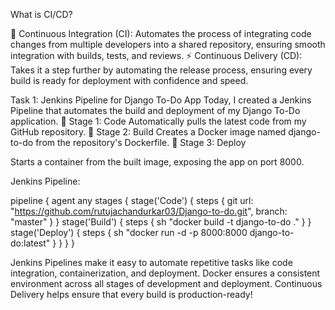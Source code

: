 
What is CI/CD?

🔄 Continuous Integration (CI): Automates the process of integrating code changes from multiple developers into a shared repository, ensuring smooth integration with builds, tests, and reviews.
⚡ Continuous Delivery (CD): Takes it a step further by automating the release process, ensuring every build is ready for deployment with confidence and speed.

Task 1: Jenkins Pipeline for Django To-Do App
Today, I created a Jenkins Pipeline that automates the build and deployment of my Django To-Do application.
🔸 Stage 1: Code
Automatically pulls the latest code from my GitHub repository.
🔸 Stage 2: Build
Creates a Docker image named django-to-do from the repository's Dockerfile.
🔸 Stage 3: Deploy

Starts a container from the built image, exposing the app on port 8000.



Jenkins Pipeline:

pipeline {
    agent any
        stages {
        stage('Code') {
            steps {
                git url: "https://github.com/rutujachandurkar03/Django-to-do.git", branch: "master"
            }
        }
        stage('Build') {
            steps {
                sh "docker build -t django-to-do ."
            }
        }
        stage('Deploy') {
            steps {
                sh "docker run -d -p 8000:8000 django-to-do:latest"
            }
        }
    }
}



Jenkins Pipelines make it easy to automate repetitive tasks like code integration, containerization, and deployment.
Docker ensures a consistent environment across all stages of development and deployment.
Continuous Delivery helps ensure that every build is production-ready!

